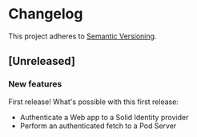 # Changelog

This project adheres to [Semantic Versioning](http://semver.org/spec/v2.0.0.html).

## [Unreleased]

### New features

First release! What's possible with this first release:

- Authenticate a Web app to a Solid Identity provider
- Perform an authenticated fetch to a Pod Server